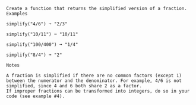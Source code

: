     Create a function that returns the simplified version of a fraction.
    Examples

    simplify("4/6") ➞ "2/3"

    simplify("10/11") ➞ "10/11"

    simplify("100/400") ➞ "1/4"

    simplify("8/4") ➞ "2"

    Notes

    A fraction is simplified if there are no common factors (except 1) between the numerator and the denominator. For example, 4/6 is not simplified, since 4 and 6 both share 2 as a factor.
    If improper fractions can be transformed into integers, do so in your code (see example #4).
